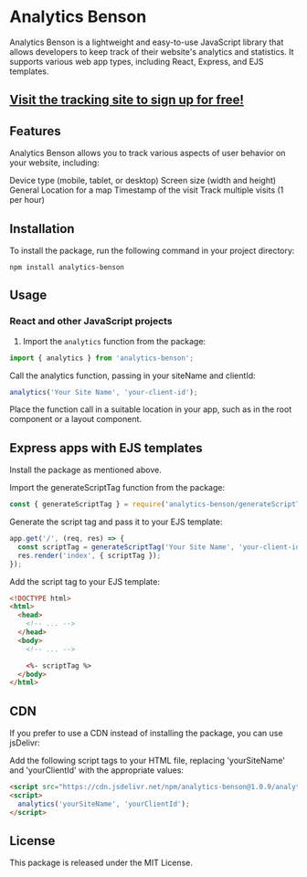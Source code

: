 # Analytics Benson

Analytics Benson is a lightweight and easy-to-use JavaScript library that allows developers to keep track of their website's analytics and statistics. It supports various web app types, including React, Express, and EJS templates.

## [Visit the tracking site to sign up for free!](https://portfolio-analytics.netlify.app/)

## Features

Analytics Benson allows you to track various aspects of user behavior on your website, including:

Device type (mobile, tablet, or desktop)
Screen size (width and height)
General Location for a map
Timestamp of the visit
Track multiple visits (1 per hour)

## Installation

To install the package, run the following command in your project directory:

`npm install analytics-benson`

## Usage

### React and other JavaScript projects

1. Import the `analytics` function from the package:

```js
import { analytics } from 'analytics-benson';
```

Call the analytics function, passing in your siteName and clientId:

```js
analytics('Your Site Name', 'your-client-id');
```

Place the function call in a suitable location in your app, such as in the root component or a layout component.

## Express apps with EJS templates

Install the package as mentioned above.

Import the generateScriptTag function from the package:

```js
const { generateScriptTag } = require('analytics-benson/generateScriptTag');
```

Generate the script tag and pass it to your EJS template:

```js
app.get('/', (req, res) => {
  const scriptTag = generateScriptTag('Your Site Name', 'your-client-id');
  res.render('index', { scriptTag });
});
```

Add the script tag to your EJS template:

```html
<!DOCTYPE html>
<html>
  <head>
    <!-- ... -->
  </head>
  <body>
    <!-- ... -->

    <%- scriptTag %>
  </body>
</html>
```

## CDN

If you prefer to use a CDN instead of installing the package, you can use jsDelivr:

Add the following script tags to your HTML file, replacing 'yourSiteName' and 'yourClientId' with the appropriate values:

```html
<script src="https://cdn.jsdelivr.net/npm/analytics-benson@1.0.9/analytics.min.js"></script>
<script>
  analytics('yourSiteName', 'yourClientId');
</script>
```

## License

This package is released under the MIT License.
